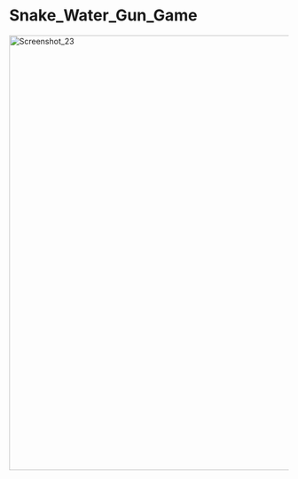 # Snake_Water_Gun_Game

<img width="1648" height="783" alt="Screenshot_23" src="https://github.com/user-attachments/assets/e4ed6e2a-2174-4177-81c7-30566624fcab" />

